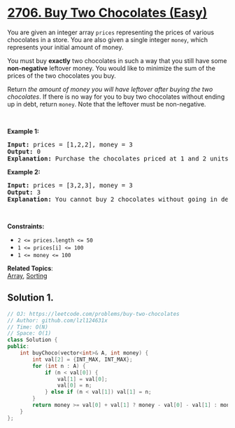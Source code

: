 # [2706. Buy Two Chocolates (Easy)](https://leetcode.com/problems/buy-two-chocolates)

<p>You are given an integer array <code>prices</code> representing the prices of various chocolates in a store. You are also given a single integer <code>money</code>, which represents your initial amount of money.</p>
<p>You must buy <strong>exactly</strong> two chocolates in such a way that you still have some <strong>non-negative</strong> leftover money. You would like to minimize the sum of the prices of the two chocolates you buy.</p>
<p>Return <em>the amount of money you will have leftover after buying the two chocolates</em>. If there is no way for you to buy two chocolates without ending up in debt, return <code>money</code>. Note that the leftover must be non-negative.</p>
<p>&nbsp;</p>
<p><strong class="example">Example 1:</strong></p>
<pre><strong>Input:</strong> prices = [1,2,2], money = 3
<strong>Output:</strong> 0
<strong>Explanation:</strong> Purchase the chocolates priced at 1 and 2 units respectively. You will have 3 - 3 = 0 units of money afterwards. Thus, we return 0.
</pre>
<p><strong class="example">Example 2:</strong></p>
<pre><strong>Input:</strong> prices = [3,2,3], money = 3
<strong>Output:</strong> 3
<strong>Explanation:</strong> You cannot buy 2 chocolates without going in debt, so we return 3.
</pre>
<p>&nbsp;</p>
<p><strong>Constraints:</strong></p>
<ul>
	<li><code>2 &lt;= prices.length &lt;= 50</code></li>
	<li><code>1 &lt;= prices[i] &lt;= 100</code></li>
	<li><code>1 &lt;= money &lt;= 100</code></li>
</ul>

**Related Topics**:  
[Array](https://leetcode.com/tag/array/), [Sorting](https://leetcode.com/tag/sorting/)

## Solution 1.

```cpp
// OJ: https://leetcode.com/problems/buy-two-chocolates
// Author: github.com/lzl124631x
// Time: O(N)
// Space: O(1)
class Solution {
public:
    int buyChoco(vector<int>& A, int money) {
        int val[2] = {INT_MAX, INT_MAX};
        for (int n : A) {
            if (n < val[0]) {
                val[1] = val[0];
                val[0] = n;
            } else if (n < val[1]) val[1] = n;
        }
        return money >= val[0] + val[1] ? money - val[0] - val[1] : money;
    }
};
```